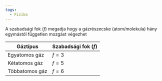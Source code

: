 ```yaml
---
tags:
  - Fizika
---
```


A szabadsági fok ($f$) megadja hogy a gázrészecske (atom/molekula) hány egymástól független mozgást végezhet

| Gáztípus       | Szabadsági fok ($f$) |
|----------------|----------------------|
| Egyatomos gáz  | $f = 3$              |
| Kétatomos gáz  | $f = 5$              |
| Többatomos gáz | $f = 6$              |
